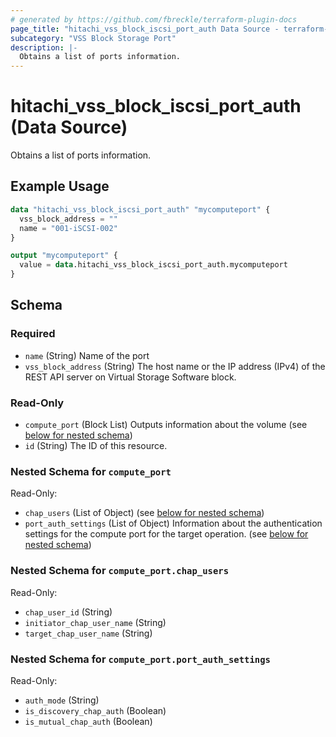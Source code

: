 ```yaml
---
# generated by https://github.com/fbreckle/terraform-plugin-docs
page_title: "hitachi_vss_block_iscsi_port_auth Data Source - terraform-provider-hitachi"
subcategory: "VSS Block Storage Port"
description: |-
  Obtains a list of ports information.
---
```


# hitachi_vss_block_iscsi_port_auth (Data Source)

Obtains a list of ports information.

## Example Usage

```terraform
data "hitachi_vss_block_iscsi_port_auth" "mycomputeport" {
  vss_block_address = ""
  name = "001-iSCSI-002"
}

output "mycomputeport" {
  value = data.hitachi_vss_block_iscsi_port_auth.mycomputeport
}
```

<!-- schema generated by tfplugindocs -->
## Schema

### Required

- `name` (String) Name of the port
- `vss_block_address` (String) The host name or the IP address (IPv4) of the REST API server on Virtual Storage Software block.

### Read-Only

- `compute_port` (Block List) Outputs information about the volume (see [below for nested schema](#nestedblock--compute_port))
- `id` (String) The ID of this resource.

<a id="nestedblock--compute_port"></a>
### Nested Schema for `compute_port`

Read-Only:

- `chap_users` (List of Object) (see [below for nested schema](#nestedatt--compute_port--chap_users))
- `port_auth_settings` (List of Object) Information about the authentication settings for the compute port for the target operation. (see [below for nested schema](#nestedatt--compute_port--port_auth_settings))

<a id="nestedatt--compute_port--chap_users"></a>
### Nested Schema for `compute_port.chap_users`

Read-Only:

- `chap_user_id` (String)
- `initiator_chap_user_name` (String)
- `target_chap_user_name` (String)


<a id="nestedatt--compute_port--port_auth_settings"></a>
### Nested Schema for `compute_port.port_auth_settings`

Read-Only:

- `auth_mode` (String)
- `is_discovery_chap_auth` (Boolean)
- `is_mutual_chap_auth` (Boolean)



